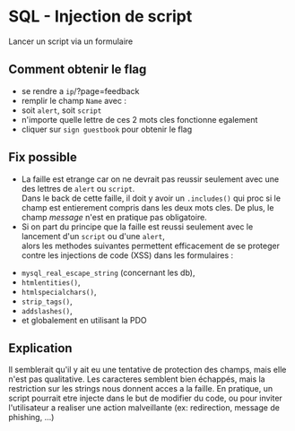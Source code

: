 # SQL - Injection de script
Lancer un script via un formulaire

## Comment obtenir le flag
* se rendre a `ip`/?page=feedback
* remplir le champ `Name` avec :
* soit `alert`, soit `script`
* n'importe quelle lettre de ces 2 mots cles fonctionne egalement
* cliquer sur `sign guestbook` pour obtenir le flag

## Fix possible
* La faille est etrange car on ne devrait pas reussir seulement avec une des lettres de `alert` ou `script`.\
Dans le back de cette faille, il doit y avoir un `.includes()` qui proc si le champ est entierement compris dans les deux mots cles.
De plus, le champ *message* n'est en pratique pas obligatoire.
* Si on part du principe que la faille est reussi seulement avec le lancement d'un `script` ou d'une `alert`,\
alors les methodes suivantes permettent efficacement de se proteger contre les injections de code (XSS) dans les formulaires :
- `mysql_real_escape_string` (concernant les db),
- `htmlentities()`,
- `htmlspecialchars()`,
- `strip_tags()`,
- `addslashes()`,
- et globalement en utilisant la PDO

## Explication
Il semblerait qu'il y ait eu une tentative de protection des champs, mais elle n'est pas qualitative.
Les caracteres semblent bien échappés, mais la restriction sur les strings nous donnent acces a la faille.
En pratique, un script pourrait etre injecte dans le but de modifier du code, ou pour inviter l'utilisateur a realiser une action malveillante (ex: redirection, message de phishing, ...)
